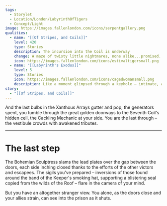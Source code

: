 ```yaml
---
tags:
  - Storylet
  - Location/London/LabyrinthOfTigers
  - Concept/Light
image: https://images.fallenlondon.com/icons/serpentgallery.png
qualities:
  - name: "[[Of Stripes, and Coils]]"
    level: 420
    type: Stories
    description: The incursion into the Coil is underway
    change: A maze of twisty little nightmares, none alike...promised.
    icon: https://images.fallenlondon.com/icons/estivaltigersmall.png
  - name: "[[Labyrinth's Exodus]]"
    level: 5
    type: Stories
    icon: https://images.fallenlondon.com/icons/cagedwomansmall.png
    description: Like a moment glimpsed through a keyhole – intimate, and distant.
story:
  - "[[Of Stripes, and Coils]]"
---
```

And the last bulbs in the Xanthous Arrays gutter and pop, the generators spent, you tumble through the great golden doorways to the Seventh Coil's hidden cell, the Cackling Mechanic at your side. You are the last through – the vestibule crowds with awakened tributes.

---

# The last step

The Bohemian Sculptress slams the lead plates over the gap between the doors, each side inching closed thanks to the efforts of the other victors and escapees. The sigils you've prepared – inversions of those found around the band of the Keeper's smoking hat, supporting a blistering seal copied from the wilds of the Roof – flare in the camera of your mind.

But you have an altogether stranger view. You alone, as the doors close and your allies strain, can see into the prison as it shuts.